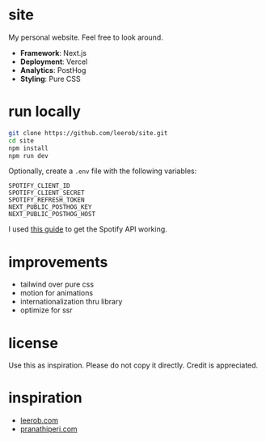 # site
My personal website. Feel free to look around.

- **Framework**: Next.js
- **Deployment**: Vercel
- **Analytics**: PostHog
- **Styling**: Pure CSS

# run locally

```bash
git clone https://github.com/leerob/site.git
cd site
npm install
npm run dev
```

Optionally, create a `.env` file with the following variables:

```
SPOTIFY_CLIENT_ID
SPOTIFY_CLIENT_SECRET
SPOTIFY_REFRESH_TOKEN
NEXT_PUBLIC_POSTHOG_KEY
NEXT_PUBLIC_POSTHOG_HOST
```

I used [this guide](https://medium.com/@stvehayes/working-with-spotifys-api-to-display-currently-playing-with-react-99544f8797d8) to get the Spotify API working.

# improvements
- tailwind over pure css
- motion for animations
- internationalization thru library
- optimize for ssr

# license
Use this as inspiration. Please do not copy it directly. Credit is appreciated.

# inspiration
- [leerob.com](https://leerob.com/)
- [pranathiperi.com](https://pranathiperi.com/)
